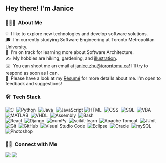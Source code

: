 <h2>Hey there! I'm Janice</h2>

<!-- ## 👋 &nbsp;Hey there! I'm Aditya -->

### 👩🏻‍💻 &nbsp;About Me

💡 &nbsp;I like to explore new technologies and develop software solutions.\
🎓 &nbsp;I'm currently studying Software Engineering at Toronto Metropolitan University.\
🌱 &nbsp;I'm on track for learning more about Software Architecture.\
✍️ &nbsp;My hobbies are hiking, gardening, and [illustration](https://janicezhu.com/illustrations/illustrations.html).\
✉️ &nbsp;You can shoot me an email at janice.zhu@torontomu.ca! I'll try to respond as soon as I can.\
📄 &nbsp;Please have a look at my [Résumé](https://janicezhu.com/assets/Resume.pdf) for more details about me. I'm open to feedback and suggestions!

### 🛠 &nbsp;Tech Stack
![C](https://img.shields.io/badge/-C-05122A?style=flat&logo=C&logoColor=A8B9CC)&nbsp;
![Python](https://img.shields.io/badge/-Python-05122A?style=flat&logo=python)&nbsp;
![Java](https://img.shields.io/badge/-Java-05122A?style=flat&logo=Java&logoColor=FFA518)&nbsp;
![JavaScript](https://img.shields.io/badge/-JavaScript-05122A?style=flat&logo=javascript)
![HTML](https://img.shields.io/badge/-HTML-05122A?style=flat&logo=HTML5)&nbsp;
![CSS](https://img.shields.io/badge/-CSS-05122A?style=flat&logo=CSS3&logoColor=1572B6)&nbsp;
![SQL](https://img.shields.io/badge/-SQL-05122A?logo=sql&logoColor=%23a179dc)&nbsp;
![VBA](https://img.shields.io/badge/-VBA-05122A?logo=vba&logoColor=%23a179dc)&nbsp;
![MATLAB](https://img.shields.io/badge/-MATLAB-05122A?logo=matlab&logoColor=%23a179dc)&nbsp;
![VHDL](https://img.shields.io/badge/-VHDL-05122A?logo=vhdl&logoColor=%23a179dc)&nbsp;
![Assembly](https://img.shields.io/badge/-Assembly-05122A?logo=assembly&logoColor=%23a179dc)&nbsp;
![Bash](https://img.shields.io/badge/-Bash-05122A?logo=gnubash)&nbsp;\
![React](https://img.shields.io/badge/-React-05122A?logo=react&logoColor=A8B9CC)&nbsp;
![Django](https://img.shields.io/badge/-Django-05122A?logo=django)&nbsp;
![numPy](https://img.shields.io/badge/-numPy-05122A?logo=numpy&logoColor=A8B9CC)&nbsp;
![scikit-learn](https://img.shields.io/badge/-scikitlearn-05122A?logo=scikitlearn&logoColor=A8B9CC)&nbsp;
![Apache Tomcat](https://img.shields.io/badge/-Tomcat-05122A?logo=apachetomcat&logoColor=A8B9CC)&nbsp;
![JUnit](https://img.shields.io/badge/-Junit-05122A?logo=junit5&logoColor=A8B9CC)&nbsp; \
![Git](https://img.shields.io/badge/-Git-05122A?style=flat&logo=git)&nbsp;
![GitHub](https://img.shields.io/badge/-GitHub-05122A?style=flat&logo=github)&nbsp;
![Visual Studio Code](https://img.shields.io/badge/-Visual%20Studio%20Code-05122A?style=flat&logo=visual-studio-code&logoColor=007ACC)&nbsp;
![Eclipse](https://img.shields.io/badge/-Eclipse-05122A?style=flat&logo=eclipse-ide&logoColor=2C2255)&nbsp;
![Oracle](https://img.shields.io/badge/-Oracle-05122A?logo=oracle&logoColor=red)&nbsp;
![mySQL](https://img.shields.io/badge/-mySQL-05122A?logo=mysql&logoColor=A8B9CC)&nbsp;
![Photoshop](https://img.shields.io/badge/-Photoshop-05122A?style=flat&logo=adobe-photoshop)&nbsp;

### 🤝🏻 &nbsp;Connect with Me

<a href="https://janicezhu.com/"><img src="https://img.shields.io/badge/-janicezhu.com-3423A6?style=flat&logo=Google-Chrome&logoColor=white"/></a>
<a href="mailto:janice.zhu@torontomu.ca"><img src="https://img.shields.io/badge/-janice.zhu@torontomu.ca-D14836?style=flat&logo=Gmail&logoColor=white"/></a>
</p>
